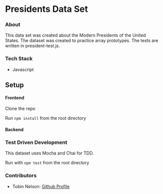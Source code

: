 # Presidents Data Set

### About

This data set was created about the Modern Presidents of the United States. The dataset was created to practice array prototypes. The tests are written in president-test.js.

### Tech Stack

* Javascript

## Setup
#### Frontend

Clone the repo

Run ```npm install``` from the root directory

#### Backend

### Test Driven Development

This dataset uses Mocha and Chai for TDD.

Run with ```npm test``` from the root directory

### Contributors

* Tobin Nelson: [Github Profile](https://github.com/Tobin-jn)